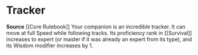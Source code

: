 ﻿---
id: '5'
name: Tracker
rarity: Common
source: '[[DATABASE/source/Core Rulebook|Core Rulebook]]'
trait: null
type: Animal Companion Specialization

---
# Tracker
**Source** [[Core Rulebook]] 
Your companion is an incredible tracker. It can move at full Speed while following tracks. Its proficiency rank in [[Survival]] increases to expert (or master if it was already an expert from its type), and its Wisdom modifier increases by 1.